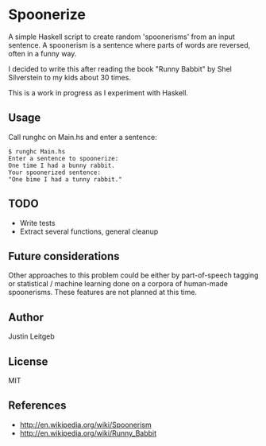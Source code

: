 # Spoonerize

A simple Haskell script to create random 'spoonerisms' from an input
sentence. A spoonerism is a sentence where parts of words are
reversed, often in a funny way.

I decided to write this after reading the book "Runny Babbit" by Shel
Silverstein to my kids about 30 times.

This is a work in progress as I experiment with Haskell.

## Usage

Call runghc on Main.hs and enter a sentence:

    $ runghc Main.hs
    Enter a sentence to spoonerize:
    One time I had a bunny rabbit.
    Your spoonerized sentence:
    "One bime I had a tunny rabbit."

## TODO

* Write tests
* Extract several functions, general cleanup

## Future considerations

Other approaches to this problem could be either by part-of-speech
tagging or statistical / machine learning done on a corpora of
human-made spoonerisms. These features are not planned at this time.

## Author

Justin Leitgeb

## License

MIT

## References

* http://en.wikipedia.org/wiki/Spoonerism
* http://en.wikipedia.org/wiki/Runny_Babbit
